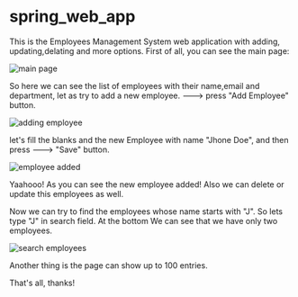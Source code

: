 # spring_web_app
This is the Employees Management System web application with adding, updating,delating and more options.
First of all, you can see the main page:

![main page](https://user-images.githubusercontent.com/73636880/162591514-030d34cd-dfa6-49ce-86c5-1ccabe158145.png)

So here we can see the list of employees with their name,email and department, let as try to add a new employee.
---> press "Add Employee" button.

![adding employee](https://user-images.githubusercontent.com/73636880/162591652-039ba780-7cb9-4cc1-8e50-3b827d397f3b.png)

let's fill the blanks and the new Employee with name "Jhone Doe", and then press ---> "Save" button.

![employee added](https://user-images.githubusercontent.com/73636880/162591722-8d2b1e9f-2794-4eb3-a718-87e06cf58031.png)

Yaahooo! As you can see the new employee added!
Also we can delete or update this employees as well.

Now we can try to find the employees whose name starts with "J". So lets type "J" in search field.
At the bottom We can see that we have only two employees.

![search employees](https://user-images.githubusercontent.com/73636880/162591723-fce2edef-d7ad-4b71-8782-d1fca0d3db17.png)

Another thing is the page can show up to 100 entries.

That's all, thanks!






